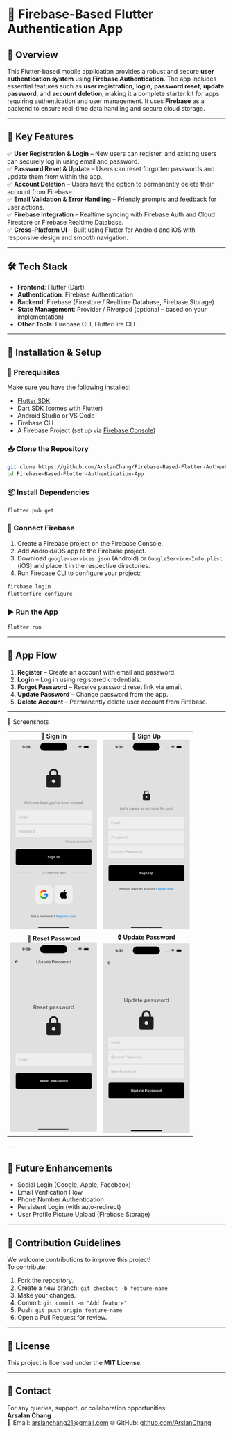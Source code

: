 
# 🔐 Firebase-Based Flutter Authentication App

## 📌 Overview

This Flutter-based mobile application provides a robust and secure **user authentication system** using **Firebase Authentication**. The app includes essential features such as **user registration**, **login**, **password reset**, **update password**, and **account deletion**, making it a complete starter kit for apps requiring authentication and user management. It uses **Firebase** as a backend to ensure real-time data handling and secure cloud storage.

---

## 🎯 Key Features

✅ **User Registration & Login** – New users can register, and existing users can securely log in using email and password.  
✅ **Password Reset & Update** – Users can reset forgotten passwords and update them from within the app.  
✅ **Account Deletion** – Users have the option to permanently delete their account from Firebase.  
✅ **Email Validation & Error Handling** – Friendly prompts and feedback for user actions.  
✅ **Firebase Integration** – Realtime syncing with Firebase Auth and Cloud Firestore or Firebase Realtime Database.  
✅ **Cross-Platform UI** – Built using Flutter for Android and iOS with responsive design and smooth navigation.

---

## 🛠️ Tech Stack

- **Frontend**: Flutter (Dart)  
- **Authentication**: Firebase Authentication  
- **Backend**: Firebase (Firestore / Realtime Database, Firebase Storage)  
- **State Management**: Provider / Riverpod (optional – based on your implementation)  
- **Other Tools**: Firebase CLI, FlutterFire CLI

---

## 🚀 Installation & Setup

### 🔧 Prerequisites

Make sure you have the following installed:

- [Flutter SDK](https://docs.flutter.dev/get-started/install)  
- Dart SDK (comes with Flutter)  
- Android Studio or VS Code  
- Firebase CLI  
- A Firebase Project (set up via [Firebase Console](https://console.firebase.google.com/))

### 📥 Clone the Repository

```bash
git clone https://github.com/ArslanChang/Firebase-Based-Flutter-Authentication-App.git
cd Firebase-Based-Flutter-Authentication-App
```

### 📦 Install Dependencies

```bash
flutter pub get
```

### 🔗 Connect Firebase

1. Create a Firebase project on the Firebase Console.  
2. Add Android/iOS app to the Firebase project.  
3. Download `google-services.json` (Android) or `GoogleService-Info.plist` (iOS) and place it in the respective directories.  
4. Run Firebase CLI to configure your project:

```bash
firebase login
flutterfire configure
```

### ▶️ Run the App

```bash
flutter run
```

---

## 👣 App Flow

1. **Register** – Create an account with email and password.  
2. **Login** – Log in using registered credentials.  
3. **Forgot Password** – Receive password reset link via email.  
4. **Update Password** – Change password from the app.  
5. **Delete Account** – Permanently delete user account from Firebase.

---
📱 Screenshots
<div align="center"> <table> <tr> <td align="center"> <b>🔐 Sign In</b><br> <img src="https://github.com/ArsalanChang/Firebase-Based-Flutter-Authentication-App/blob/2a8f6fb97074ede61a34fd2afac53de962ab7ec0/signIn.png" width="200"/> </td> <td align="center"> <b>📝 Sign Up</b><br> <img src="https://github.com/ArsalanChang/Firebase-Based-Flutter-Authentication-App/blob/2a8f6fb97074ede61a34fd2afac53de962ab7ec0/signUp.png" width="200"/> </td> </tr> <tr> <td align="center"> <b>🔁 Reset Password</b><br> <img src="https://github.com/ArsalanChang/Firebase-Based-Flutter-Authentication-App/blob/2a8f6fb97074ede61a34fd2afac53de962ab7ec0/resetPassword.png" width="200"/> </td> <td align="center"> <b>🔒 Update Password</b><br> <img src="https://github.com/ArsalanChang/Firebase-Based-Flutter-Authentication-App/blob/2a8f6fb97074ede61a34fd2afac53de962ab7ec0/updatePassword.png" width="200"/> </td> </tr> </table> </div>
---

## 🌱 Future Enhancements

- Social Login (Google, Apple, Facebook)  
- Email Verification Flow  
- Phone Number Authentication  
- Persistent Login (with auto-redirect)  
- User Profile Picture Upload (Firebase Storage)

---

## 🤝 Contribution Guidelines

We welcome contributions to improve this project!  
To contribute:

1. Fork the repository.  
2. Create a new branch: `git checkout -b feature-name`  
3. Make your changes.  
4. Commit: `git commit -m "Add feature"`  
5. Push: `git push origin feature-name`  
6. Open a Pull Request for review.

---

## 📜 License

This project is licensed under the **MIT License**.

---

## 📩 Contact

For any queries, support, or collaboration opportunities:  
**Arsalan Chang**  
📧 Email: arslanchang21@gmail.com
🌐 GitHub: [github.com/ArslanChang](https://github.com/ArsalanChang)

